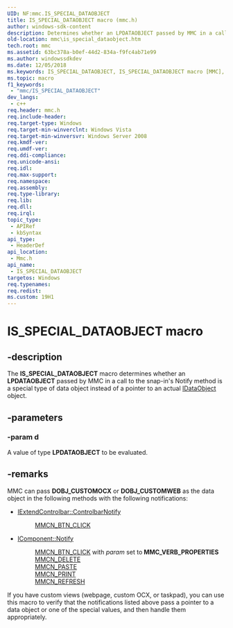 ```yaml
---
UID: NF:mmc.IS_SPECIAL_DATAOBJECT
title: IS_SPECIAL_DATAOBJECT macro (mmc.h)
author: windows-sdk-content
description: Determines whether an LPDATAOBJECT passed by MMC in a call to the snap-in's Notify method is a special type of data object instead of a pointer to an actual IDataObject object.
old-location: mmc\is_special_dataobject.htm
tech.root: mmc
ms.assetid: 63bc378a-b0ef-44d2-834a-f9fc4ab71e99
ms.author: windowssdkdev
ms.date: 12/05/2018
ms.keywords: IS_SPECIAL_DATAOBJECT, IS_SPECIAL_DATAOBJECT macro [MMC], _slate_is_special_dataobject, mmc.is_special_dataobject, mmc/IS_SPECIAL_DATAOBJECT
ms.topic: macro
f1_keywords: 
 - "mmc/IS_SPECIAL_DATAOBJECT"
dev_langs:
 - c++
req.header: mmc.h
req.include-header: 
req.target-type: Windows
req.target-min-winverclnt: Windows Vista
req.target-min-winversvr: Windows Server 2008
req.kmdf-ver: 
req.umdf-ver: 
req.ddi-compliance: 
req.unicode-ansi: 
req.idl: 
req.max-support: 
req.namespace: 
req.assembly: 
req.type-library: 
req.lib: 
req.dll: 
req.irql: 
topic_type:
 - APIRef
 - kbSyntax
api_type:
 - HeaderDef
api_location:
 - Mmc.h
api_name:
 - IS_SPECIAL_DATAOBJECT
targetos: Windows
req.typenames: 
req.redist: 
ms.custom: 19H1
---
```


# IS_SPECIAL_DATAOBJECT macro


## -description


The 
<b>IS_SPECIAL_DATAOBJECT</b> macro determines whether an <b>LPDATAOBJECT</b> passed by MMC in a call to the snap-in's 
Notify method is a special type of data object instead of a pointer to an actual 
<a href="https://docs.microsoft.com/windows/desktop/api/objidl/nn-objidl-idataobject">IDataObject</a> object.


## -parameters




### -param d

A value of type <b>LPDATAOBJECT</b> to be evaluated.


## -remarks



MMC can pass <b>DOBJ_CUSTOMOCX</b> or <b>DOBJ_CUSTOMWEB</b> as the data object in the following methods with the following notifications:

<ul>
<li>
<a href="https://docs.microsoft.com/windows/desktop/api/mmc/nf-mmc-iextendcontrolbar-controlbarnotify">IExtendControlbar::ControlbarNotify</a>
<dl>
<dd>
<a href="https://docs.microsoft.com/previous-versions/windows/desktop/mmc/mmcn-btn-click">MMCN_BTN_CLICK</a>
</dd>
</dl>
</li>
<li>
<a href="https://docs.microsoft.com/windows/desktop/api/mmc/nf-mmc-icomponent-notify">IComponent::Notify</a>
<dl>
<dd>
<a href="https://docs.microsoft.com/previous-versions/windows/desktop/mmc/mmcn-btn-click">MMCN_BTN_CLICK</a> with <i>param</i> set to<b> MMC_VERB_PROPERTIES</b></dd>
<dd>
<a href="https://docs.microsoft.com/previous-versions/windows/desktop/mmc/mmcn-delete">MMCN_DELETE</a>
</dd>
<dd>
<a href="https://docs.microsoft.com/previous-versions/windows/desktop/mmc/mmcn-paste">MMCN_PASTE</a>
</dd>
<dd>
<a href="https://docs.microsoft.com/previous-versions/windows/desktop/mmc/mmcn-print">MMCN_PRINT</a>
</dd>
<dd>
<a href="https://docs.microsoft.com/previous-versions/windows/desktop/mmc/mmcn-refresh">MMCN_REFRESH</a>
</dd>
</dl>
</li>
</ul>
If you have custom views (webpage, custom OCX, or taskpad), you can use this macro to verify that the notifications listed above pass a pointer to a data object or one of the special values, and then handle them appropriately.



